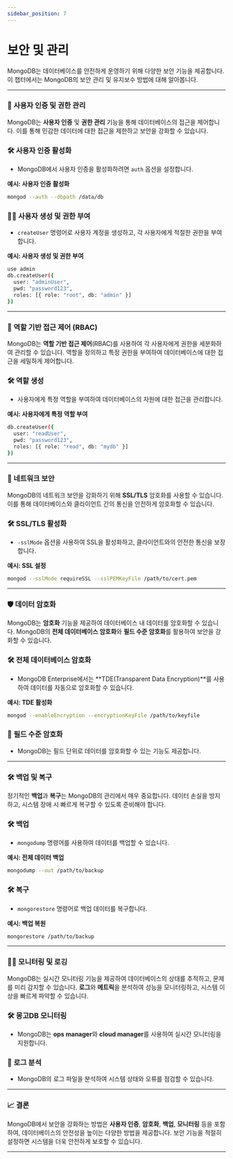 ```yaml
---
sidebar_position: 7
---
```


# 보안 및 관리

MongoDB는 데이터베이스를 안전하게 운영하기 위해 다양한 보안 기능을 제공합니다. 이 챕터에서는 MongoDB의 보안 관리 및 유지보수 방법에 대해 알아봅니다.

---

### 🔐 사용자 인증 및 권한 관리

MongoDB는 **사용자 인증** 및 **권한 관리** 기능을 통해 데이터베이스의 접근을 제어합니다. 이를 통해 민감한 데이터에 대한 접근을 제한하고 보안을 강화할 수 있습니다.

### 🛠️ **사용자 인증 활성화**

- MongoDB에서 사용자 인증을 활성화하려면 `auth` 옵션을 설정합니다.

**예시: 사용자 인증 활성화**

```bash
mongod --auth --dbpath /data/db
```

### 🧑‍💻 **사용자 생성 및 권한 부여**

- `createUser` 명령어로 사용자 계정을 생성하고, 각 사용자에게 적절한 권한을 부여합니다.

**예시: 사용자 생성 및 권한 부여**

```bash
use admin
db.createUser({
  user: "adminUser",
  pwd: "password123",
  roles: [{ role: "root", db: "admin" }]
})
```

---

### 🔐 역할 기반 접근 제어 (RBAC)

MongoDB는 **역할 기반 접근 제어**(RBAC)를 사용하여 각 사용자에게 권한을 세분화하여 관리할 수 있습니다. 역할을 정의하고 특정 권한을 부여하여 데이터베이스에 대한 접근을 세밀하게 제어합니다.

### 🛠️ **역할 생성**

- 사용자에게 특정 역할을 부여하여 데이터베이스의 자원에 대한 접근을 관리합니다.

**예시: 사용자에게 특정 역할 부여**

```bash
db.createUser({
  user: "readUser",
  pwd: "password123",
  roles: [{ role: "read", db: "mydb" }]
})
```

---

### 🔑 네트워크 보안

MongoDB의 네트워크 보안을 강화하기 위해 **SSL/TLS** 암호화를 사용할 수 있습니다. 이를 통해 데이터베이스와 클라이언트 간의 통신을 안전하게 암호화할 수 있습니다.

### 🛠️ **SSL/TLS 활성화**

- `-sslMode` 옵션을 사용하여 SSL을 활성화하고, 클라이언트와의 안전한 통신을 보장합니다.

**예시: SSL 설정**

```bash
mongod --sslMode requireSSL --sslPEMKeyFile /path/to/cert.pem
```

---

### 🛡️ 데이터 암호화

MongoDB는 **암호화** 기능을 제공하여 데이터베이스 내 데이터를 암호화할 수 있습니다. MongoDB의 **전체 데이터베이스 암호화**와 **필드 수준 암호화**를 활용하여 보안을 강화할 수 있습니다.

### 🛠️ **전체 데이터베이스 암호화**

- MongoDB Enterprise에서는 **TDE(Transparent Data Encryption)**를 사용하여 데이터를 자동으로 암호화할 수 있습니다.

**예시: TDE 활성화**

```bash
mongod --enableEncryption --encryptionKeyFile /path/to/keyfile
```

### 🔑 **필드 수준 암호화**

- MongoDB는 필드 단위로 데이터를 암호화할 수 있는 기능도 제공합니다.

---

### 🛠️ 백업 및 복구

정기적인 **백업**과 **복구**는 MongoDB의 관리에서 매우 중요합니다. 데이터 손실을 방지하고, 시스템 장애 시 빠르게 복구할 수 있도록 준비해야 합니다.

### 🛠️ **백업**

- `mongodump` 명령어를 사용하여 데이터를 백업할 수 있습니다.

**예시: 전체 데이터 백업**

```bash
mongodump --out /path/to/backup
```

### 🛠️ **복구**

- `mongorestore` 명령어로 백업 데이터를 복구합니다.

**예시: 백업 복원**

```bash
mongorestore /path/to/backup
```

---

### 🧑‍🔧 모니터링 및 로깅

MongoDB는 실시간 모니터링 기능을 제공하여 데이터베이스의 상태를 추적하고, 문제를 미리 감지할 수 있습니다. **로그**와 **메트릭**을 분석하여 성능을 모니터링하고, 시스템 이상을 빠르게 파악할 수 있습니다.

### 🛠️ **몽고DB 모니터링**

- MongoDB는 **ops manager**와 **cloud manager**를 사용하여 실시간 모니터링을 지원합니다.

### 📝 **로그 분석**

- MongoDB의 로그 파일을 분석하여 시스템 상태와 오류를 점검할 수 있습니다.

---

### 📈 결론

MongoDB에서 보안을 강화하는 방법은 **사용자 인증**, **암호화**, **백업**, **모니터링** 등을 포함하여, 데이터베이스의 안전성을 높이는 다양한 방법을 제공합니다. 보안 기능을 적절히 설정하면 시스템을 더욱 안전하게 보호할 수 있습니다.

---